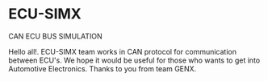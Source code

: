 # ECU-SIMX
CAN ECU BUS SIMULATION

Hello all!.
    ECU-SIMX team works in CAN protocol for communication between ECU's.
    We hope it would be useful for those who wants to get into Automotive Electronics.
Thanks to you from team GENX.
